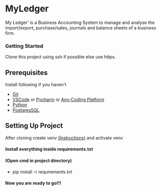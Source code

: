 # MyLedger
My Ledger’ is a Business Accounting System to manage and analyse
the import/export, purchase/sales, journals and balance sheets of a business firm.
### Getting Started
Clone this project using ssh if possible else use https.
## Prerequisites
Install following if you haven't
* [Git](https://git-scm.com/download/win)
* [VSCode](https://code.visualstudio.com/download) or  [Pycharm](https://www.jetbrains.com/pycharm/download/) or [Any-Coding Platform](https://www.techradar.com/news/the-best-free-text-editor-2017)
* [Python](https://www.python.org/downloads/release/python-364/)
* [PostgresSQL](https://www.postgresql.org/download/)

## Setting Up Project
After cloning create venv [(Instructions)](https://tutorial.djangogirls.org/en/django_installation/) and activate venv
#### Install everything inside requirements.txt
#### (Open cmd in project directory)
* pip install -r requirements.txt
#### Now you are ready to go!!!

